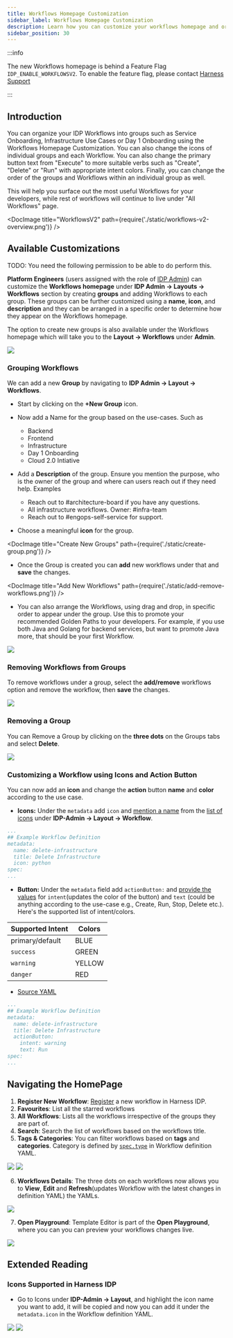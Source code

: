 ```yaml
---
title: Workflows Homepage Customization
sidebar_label: Workflows Homepage Customization
description: Learn how you can customize your workflows homepage and organize workflows under groups
sidebar_position: 30
---
```


:::info

The new Workflows homepage is behind a Feature Flag `IDP_ENABLE_WORKFLOWSV2`. To enable the feature flag, please contact [Harness Support](mailto:support@harness.io)

:::

## Introduction

You can organize your IDP Workflows into groups such as Service Onboarding, Infrastructure Use Cases or Day 1 Onboarding using the Workflows Homepage Customization. You can also change the icons of individual groups and each Workflow. You can also change the primary button text from "Execute" to more suitable verbs such as "Create", "Delete" or "Run" with appropriate intent colors. Finally, you can change the order of the groups and Workflows within an individual group as well.

This will help you surface out the most useful Workflows for your developers, while rest of workflows will continue to live under "All Workflows" page.

<DocImage title="WorkflowsV2" path={require('./static/workflows-v2-overview.png')} />

## Available Customizations

TODO: You need the following permission to be able to do perform this.

**Platform Engineers** (users assigned with the role of [IDP Admin](https://developer.harness.io/docs/internal-developer-portal/rbac/resources-roles#1-idp-admin)) can customize the **Workflows homepage** under **IDP Admin -> Layouts -> Workflows** section by creating **groups** and adding Workflows to each group. These groups can be further customized using a **name**, **icon**, and **description** and they can be arranged in a specific order to determine how they appear on the Workflows homepage.

The option to create new groups is also available under the Workflows homepage which will take you to the **Layout -> Workflows** under **Admin**. 

![](./static/new-group-workflows-page.png)

### Grouping Workflows

We can add a new **Group** by navigating to **IDP Admin -> Layout -> Workflows**.

- Start by clicking on the **+New Group** icon. 
- Now add a Name for the group based on the use-cases. Such as
  - Backend
  - Frontend
  - Infrastructure
  - Day 1 Onboarding
  - Cloud 2.0 Intiative

- Add a **Description** of the group. Ensure you mention the purpose, who is the owner of the group and where can users reach out if they need help. Examples
  - Reach out to #architecture-board if you have any questions.
  - All infrastructure workflows. Owner: #infra-team
  - Reach out to #engops-self-service for support.

- Choose a meaningful **icon** for the group.

<DocImage title="Create New Groups" path={require('./static/create-group.png')} />

- Once the Group is created you can **add** new workflows under that and **save** the changes. 

<DocImage title="Add New Workflows" path={require('./static/add-remove-workflows.png')} />

- You can also arrange the Workflows, using drag and drop, in specific order to appear under the group. Use this to promote your recommended Golden Paths to your developers. For example, if you use both Java and Golang for backend services, but want to promote Java more, that should be your first Workflow.

![](./static/drag-and-drop.png)

### Removing Workflows from Groups

To remove workflows under a group, select the **add/remove** workflows option and remove the workflow, then **save** the changes. 

![](./static/remove-workflows.png)

### Removing a Group

You can Remove a Group by clicking on the **three dots** on the Groups tabs and select **Delete**. 

![](./static/delete-workflows.png)

### Customizing a Workflow using Icons and Action Button

You can now add an **icon** and change the **action** button **name** and **color** according to the use case. 

- **Icons:** Under the `metadata` add `icon` and [mention a name](https://github.com/harness-community/idp-samples/blob/678537d76978267dcf1b137c17634b0e381afab3/icons-actions-buttons.yaml#L7) from the [list of icons](/docs/internal-developer-portal/layout-and-appearance/workflows-page-customization#icons-supported-in-harness-idp) under **IDP-Admin -> Layout -> Workflow**. 

```YAML {6}
...
## Example Workflow Definition
metadata:
  name: delete-infrastructure
  title: Delete Infrastructure
  icon: python
spec:
...
```

- **Button:** Under the `metadata` field add `actionButton:` and [provide the values](https://github.com/harness-community/idp-samples/blob/678537d76978267dcf1b137c17634b0e381afab3/icons-actions-buttons.yaml#L8-L10) for `intent`(updates the color of the button) and `text` (could be anything according to the use-case e.g., Create, Run, Stop, Delete etc.). Here's the supported list of intent/colors.

| Supported Intent | Colors |
|------------------|--------|
| primary/default  | BLUE   |
| `success`        | GREEN  |
| `warning`        | YELLOW |
| `danger`         | RED    |

- [Source YAML](https://github.com/harness-community/idp-samples/blob/main/icons-actions-buttons.yaml)

```YAML {6-8}
...
## Example Workflow Definition
metadata:
  name: delete-infrastructure
  title: Delete Infrastructure
  actionButton:
    intent: warning
    text: Run
spec:
...
```

## Navigating the HomePage

1. **Register New Workflow**: [Register](https://developer.harness.io/docs/internal-developer-portal/get-started/workflow-quickstart#register-template-in-idp) a new workflow in Harness IDP.
2. **Favourites**: List all the starred workflows
3. **All Workflows**: Lists all the workflows irrespective of the groups they are part of.
4. **Search**: Search the list of workflows based on the workflows title. 
5. **Tags & Categories**: You can filter workflows based on **tags** and **categories**. Category is defined by [`spec.type`](https://github.com/harness-community/idp-samples/blob/678537d76978267dcf1b137c17634b0e381afab3/icons-actions-buttons.yaml#L13) in Workflow definition YAML. 

![](./static/navigating-new-workflows-page.png)
![](./static/tags-categories.png)

6. **Workflows Details**: The three dots on each workflows now allows you to **View**, **Edit** and **Refresh**(updates Workflow with the latest changes in definition YAML) the YAMLs.  

![](./static/workflows-three-dots.png)

7. **Open Playground**: Template Editor is part of the **Open Playground**, where you can you can preview your workflows changes live. 

![](./static/open-playground.png)


## Extended Reading

### Icons Supported in Harness IDP

- Go to Icons under **IDP-Admin -> Layout**, and highlight the icon name you want to add, it will be copied and now you can add it under the `metadata.icon` in the Workflow definition YAML. 

![](./static/layout-icons.png)
![](./static/icons.png)

